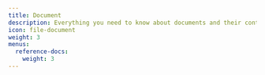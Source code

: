 ```yaml
---
title: Document
description: Everything you need to know about documents and their contents.
icon: file-document
weight: 3
menus:
  reference-docs:
    weight: 3
---
```

